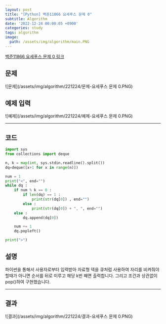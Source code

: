 ```yaml
---
layout: post
title: "[Python] 백준11866 요세푸스 문제 0"
subtitle: Algorithm
date: '2022-12-24 00:00:05 +0900'
categories: study
tags: algorithm
image:
  path: /assets/img/algorithm/main.PNG
---
```


[백준11866 요세푸스 문제 0 링크](https://www.acmicpc.net/problem/11866)

<!--more-->

## 문제
![문제](/assets/img/algorithm/221224/문제-요세푸스 문제 0.PNG)

## 예제 입력
![예제](/assets/img/algorithm/221224/예제-요세푸스 문제 0.PNG)

---

## 코드
```Python
import sys
from collections import deque

n, k = map(int, sys.stdin.readline().split())
dq=deque([x+1 for x in range(n)])

num = 1
print("<", end="")
while dq :
    if num % k == 0 :
        if len(dq) == 1 :
            print(str(dq[0]) , end="")
        else :
            print(str(dq[0]) + ", ", end="")
    else :
        dq.append(dq[0])

    num += 1
    dq.popleft()

print(">")
```
## 설명
파이썬을 통해서 사용자로부터 입력받아 자료형 덱을 큐처럼 사용하여 자리를 비켜줘야 할때가 아니면 순서를 뒤로 미루고 해당 k번 째면 출력합니다. 그리고 조건과 상관없이 pop()하여 구현했습니다. <br>

---

## 결과
![결과](/assets/img/algorithm/221224/결과-요세푸스 문제 0.PNG)